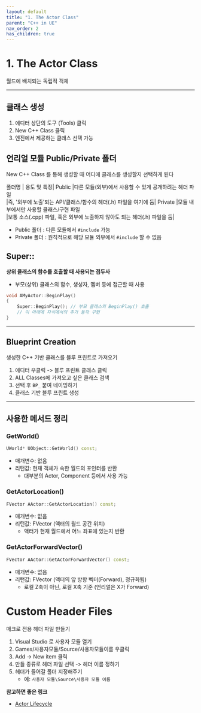 ```yaml
---
layout: default
title: "1. The Actor Class"
parent: "C++ in UE"
nav_order: 2
has_children: true
---
```


# 1. The Actor Class
월드에 배치되는 독립적 객체

---

## 클래스 생성
1. 에디터 상단의 도구 (Tools) 클릭
2. New C++ Class 클릭
3. 엔진에서 제공하는 클래스 선택 가능

## 언리얼 모듈 Public/Private 폴더
New C++ Class 를 통해 생성할 때 어디에 클래스를 생성할지 선택하게 된다

폴더명 |	용도 및 특징|
Public	|다른 모듈(외부)에서 사용할 수 있게 공개하려는 헤더 파일 <br>
        |즉, '외부에 노출'되는 API/클래스/함수의 헤더(.h) 파일을 여기에 둠|
Private	|모듈 내부에서만 사용할 클래스/구현 파일 <br>
        |보통 소스(.cpp) 파일, 혹은 외부에 노출하지 않아도 되는 헤더(.h) 파일을 둠|

- Public 폴더 : 다른 모듈에서 `#include` 가능
- Private 폴더 :  원칙적으로 해당 모듈 외부에서 `#include` 할 수 없음

## Super::
**상위 클래스의 함수를 호출할 때 사용되는 접두사**

- 부모(상위) 클래스의 함수, 생성자, 멤버 등에 접근할 때 사용

```c++
void AMyActor::BeginPlay()
{
    Super::BeginPlay(); // 부모 클래스의 BeginPlay() 호출
    // 이 아래에 자식에서의 추가 동작 구현
}
```

---

## Blueprint Creation
생성한 C++ 기반 클래스를 블루 프린트로 가져오기

1. 에디터 우클릭 -> 블루 프린트 클래스 클릭
2. ALL Classes에 가져오고 싶은 클래스 검색
3. 선택 후 `BP_` 붙여 네이밍하기
4. 클래스 기반 블루 프린트 생성

---

## 사용한 메서드 정리
### GetWorld()
```c++
UWorld* UObject::GetWorld() const;
```
- 매개변수: 없음
- 리턴값: 현재 객체가 속한 월드의 포인터를 반환
  - 대부분의 Actor, Component 등에서 사용 가능

### GetActorLocation()
```c++
FVector AActor::GetActorLocation() const;
```
- 매개변수: 없음
- 리턴값: FVector (액터의 월드 공간 위치)
  - 액터가 현재 월드에서 어느 좌표에 있는지 반환

### GetActorForwardVector()
```c++
FVector AActor::GetActorForwardVector() const;
```

- 매개변수: 없음
- 리턴값: FVector (액터의 앞 방향 벡터(Forward), 정규화됨)
  - 로컬 Z축이 아닌, 로컬 X축 기준 (언리얼은 X가 Forward)


# Custom Header Files
매크로 전용 헤더 파일 만들기

1. Visual Studio 로 사용자 모듈 열기
2. Games/사용자모듈/Source/사용자모듈이름 우클릭
3. Add -> New item 클릭
4. 만들 종류로 헤더 파일 선택 -> 헤더 이름 정하기
5. 헤더가 들어갈 폴더 지정해주기
   - 예: `사용자 모듈\Source\사용자 모듈 이름`


**참고하면 좋은 링크**
- [Actor Lifecycle](https://dev.epicgames.com/documentation/en-us/unreal-engine/unreal-engine-actor-lifecycle?application_version=5.5)